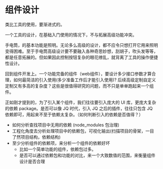 # 组件设计

类比工具的使用，要渐进式的。

一个工具的设计，在基础入门使用的情况下，不与拓展高级功能冲突。

手电筒，的基本功能是照明。无论多么高级的设计，都不应令只想打开它用来照明变得困难。至于手电筒高级设计要不要融入各种奇思妙想，刮胡子，吹头发等等，都是任意拓展的。但如果因此控制按钮复杂的眼花缭乱，就背离了工具的操作便捷性设计。

回到组件开发上。一个功能完备的组件（web组件），要设计多少接口参数才算合理，如何最简洁的引入使用(多少准备工作后才能引入使用)? 后续高级定制自定义定制又有多高的复杂度？这些是很值得研究的问题，而不只是单单跑起来一个组件。

正如刚才提到的，为了引入某个组件，我们往往要引入庞大的 UI 库，更庞大复杂的依赖 package。是否可以像 JQ 时代，引入 JQ 之后的插件，往往只包含 JQ 依赖即可，用起来不至于依赖太复杂。（如何判断引入的依赖是否值得？）

- 如何分析查找项目中无用的依赖 (node_modules 包治理)
- 工程化角度去分析处理项目中的依赖包，可视化输出(扫描项目的骨架，一目了然项目结构，依赖结构)
- 至少分析组件的依赖项，来分析一个组件的依赖好坏
  - 比如一个简单功能的组件，依赖包过多。
  - 是否可以通过依赖包和功能的对比，来一个大致数值的范围，来衡量组件设计是否合理